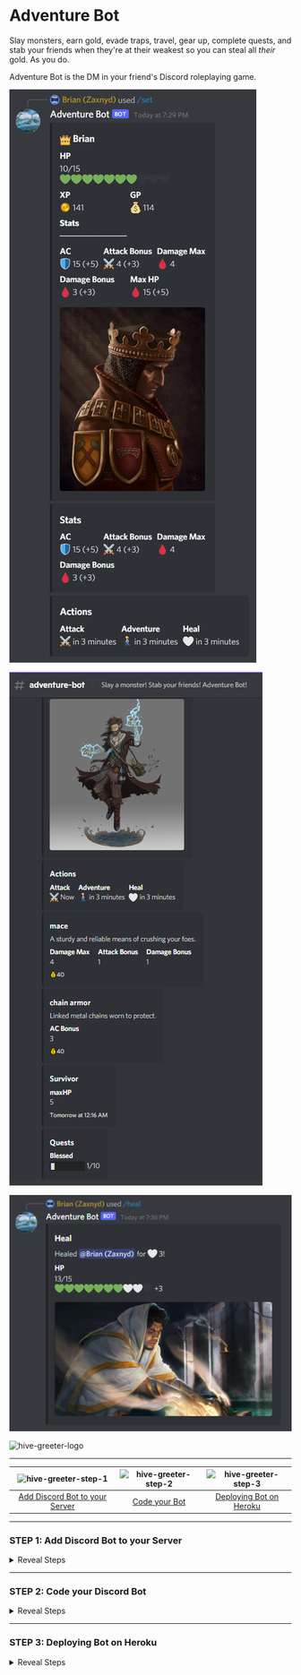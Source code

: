 # Adventure Bot

Slay monsters, earn gold, evade traps, travel, gear up, complete quests, and stab your friends when they're at their weakest so you can steal all _their_ gold. As you do.

Adventure Bot is the DM in your friend's Discord roleplaying game.

![example character 2](./images/inspect-example-2.png)

![example character](./images/inspect-example.png)

![example heal](./images/heal.png)

<img src="https://user-images.githubusercontent.com/24829816/87224966-7c89b180-c39a-11ea-93c9-5be0c46b96da.png" alt="hive-greeter-logo">

***

| ![hive-greeter-step-1](https://user-images.githubusercontent.com/24829816/87225783-641c9580-c3a0-11ea-9440-b7e931357937.png)| ![hive-greeter-step-2](https://user-images.githubusercontent.com/24829816/87225787-67178600-c3a0-11ea-9013-84afad26b5b2.png) | ![hive-greeter-step-3](https://user-images.githubusercontent.com/24829816/87225790-67b01c80-c3a0-11ea-97c6-7c4f6e089fd8.png)|
| :-: | :-: | :-: |
| [Add Discord Bot to your Server](#step-1-add-discord-bot-to-your-server) | [Code your Bot](#step-2-code-your-discord-bot) | [Deploying Bot on Heroku](#step-3-deploying-bot-on-heroku) |

***

### STEP 1: Add Discord Bot to your Server
<details>
<summary>Reveal Steps</summary>
<br>
  
| Screens | Steps |
| :---: | :-- |
| ![image](https://user-images.githubusercontent.com/24829816/87160923-cdcf6d80-c2d4-11ea-9a0b-dd489829bd70.png) | 1. Open Discord developers [portal](https://discord.com/developers/applications/)<br><br>Click `New Application` |
| ![image](https://user-images.githubusercontent.com/24829816/87163841-040eec00-c2d9-11ea-8564-75dc5d982dfa.png) | 2. Give your BOT a new name and click `Create` |
| ![image](https://user-images.githubusercontent.com/24829816/87161737-002d9a80-c2d6-11ea-9676-6c5d3c91f01f.png)| 3. Customize your bot by giving an Image and description.|
| ![image](https://user-images.githubusercontent.com/24829816/87161999-60bcd780-c2d6-11ea-85e1-7fb7fdafbfde.png)| 4. Under the `Bot` tab, click `Add Bot` |
|![image](https://user-images.githubusercontent.com/24829816/87162504-138d3580-c2d7-11ea-80dd-389fe6c1da1e.png) | 5. Set `Icon` and `Username` 
| ![image](https://user-images.githubusercontent.com/24829816/87164102-64059280-c2d9-11ea-821f-8d951886a98f.png) | 6. Go to `OAuth2` tab. <br><br>Tick the `bot` checkbox under **scopes**.<br><br>You can customize your BOT by setting the **Bot Permissions**.<br><br>Note changing the permissions updates the `link` that'll be used to invite your bot to your server. |
|![image](https://user-images.githubusercontent.com/24829816/87163479-7b904b80-c2d8-11ea-8296-05c3a952c022.png) | <b>Inviting Your Bot</b><br>when you open the link from the step above, in a new tab you'll see the following page and now you can add the bot to any of your server |

> find detailed steps [here](https://discordpy.readthedocs.io/en/latest/discord.html)

</details>

***

### STEP 2: Code your Discord Bot
<details>
<summary>Reveal Steps</summary>
<br>

1. Get your Bot's token, for this you must go back to the developer [portal](https://discord.com/developers/applications/), select your bot and go to the `Bot` tab, there you can find your Bot's `token`.
   ![image](https://user-images.githubusercontent.com/24829816/87231323-49114c00-c3c7-11ea-98b3-f81bd1b961b1.png)

2. The simplest way to code your bot would be to fork this repo and then work on `bot-template` branch.
   alternatively you can clone this repository specifically the `bot-template` branch.

   ```
   $ git clone -b bot-template --single-branch https://github.com/MidasXIV/hive-greeter.git
   ```

3. Next create an `.env` file in the root of the repository and add your `token` like so:
   ```
   token=TOKEN_WHICH_YOU_GOT_FROM_DISCORD
   ```
   the `.env` file takes in key and value pair so here the key is token, if you wish to give a different token name then make sure you update the same in `src/sonfig/secrets.ts` file, as it looks for the "token" key.
   ```
   export const DISCORD_TOKEN = process.env["token"];
   ```

4. Now it's time to install and build the project
   ```
   $ npm install
   $ npm run start
   ```
   you can view the `NPM SCRIPTS` in the `package.json` file, running the start command should build project and run the bot on http://localhost:5000/; you can modify the port in `src/index.ts` file.

5. On Successfully building and running the porject you'll see
   ```
   Server started on port 5000
   Hive Greeter has started
   ```
   You should now be able to see your Bot online in your discord Server.

6. To get you started the template consits of two commands `greet` and `time` to test your bot, go to any text channel of your server and type in `> greet`, you'll see your bot reply as such
   ![image](https://user-images.githubusercontent.com/24829816/87232040-018dbe80-c3cd-11ea-9a9e-1c7f05d60a08.png)

7. To Add more commands you must add a new class in `src/commands` folder taking into reference `greetCommand.ts` file, then you should export the class using the `src/commands/index.ts` file so you can easily import it from your `src/CommandHandler.ts`.

8. You can update the "prefix" ( `>` ) of the bot from the `src/config/botConfig.ts` file. 


</details>
  
***
  
### STEP 3: Deploying Bot on Heroku
<details>
<summary>Reveal Steps</summary>
<br>
  
1. Install [Heroku Cli](https://devcenter.heroku.com/articles/heroku-cli)
2. login with your Heroku account credentials when you run
   ```
   $ heroku login
   ```
3. Now create an app with name your-app-name by running:
   ```
   $ heroku create your-app-name
   ```
4. add a Git remote named heroku pointing to Heroku:
   ```
   $ git remote add heroku https://git.heroku.com/your-app-name.git
   ```

**Integrating Heroku with GitHub**, *This step is required if you plan on automatically deploying your bot every time you push changes to a GitHub repository*. ([detailed steps here](https://devcenter.heroku.com/articles/github-integration))

5. Select your app from the [Heroku Dashboard](https://dashboard.heroku.com/apps).
6. Go to `Deploy` tab of app, 
   * **Enabling GitHub integration**: To configure GitHub integration, you have to authenticate with GitHub. You only have to do this once per Heroku account.
   * **App Connected to Github**: you have to select the repository with your Bot.
   * **Automatic deploys**: When you enable automatic deploys for a GitHub branch, Heroku builds and deploys all pushes to that branch.
   ![image](https://user-images.githubusercontent.com/24829816/87197633-83b5ae80-c30b-11ea-95c3-1ae107f8a26c.png)

**Testing your setup**, This step is not required, but it's highly recommended. You should build your application locally to test if you've set up it correctly.
```
$ heroku local
```
The Heroku CLI will now run your app at http://localhost:5000/; if no errors are encountered, you're on the right track!

7. Go to `Settings` tab of app to set your discord bot token in `config vars` section.
   ![image](https://user-images.githubusercontent.com/24829816/87199962-a09eb180-c30c-11ea-9056-42f70d64b0d3.png)

8. **Deploying your bot** Upon reaching this step you should have:
   * developed a functioning Discord bot
   * setup your repository for Heroku deployment
   
   If all goes well, you can now deploy your app to Heroku by running:
   ```
   $ git push heroku master
   ```
   **Note**: If you have setup Automatic Deploys, you'll able to deploy your app with every commit to your master branch.

***

On completion of the above steps Heroku Cli will give you a link to your hosted app something like this:
`https://you-app.herokuapp.com`. Most often than not you'll run into issues with your first deployment as might have some dependencies in dev-dependencies or some config issues.

if you run into any issues run
```
heroku logs --tail
```
***

> find detailed steps [here](https://elements.heroku.com/buildpacks/synicalsyntax/discord.js-heroku)
</details>
